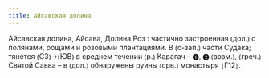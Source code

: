 ```yaml
---
title: Айсавская долина
---
```


Айсавская долина, Айсава, Долина Роз
: частично застроенная ⦅дол.⦆ с полянами, рощами и розовыми плантациями. В ⦅с-зап.⦆ части Судака; тянется ⦅СЗ⦆→⦅ЮВ⦆ в среднем течении ⦅р.⦆ Карагач – ❶, ❷ ⦅возм.⦆, ⦅греч.⦆ Святой Савва – в ⦅дол.⦆ обнаружены руины ⦅срв.⦆ монастыря ⦃Г12⦄.
